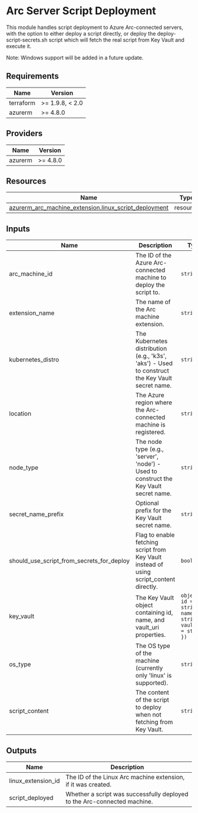 <!-- BEGIN_TF_DOCS -->
<!-- markdown-table-prettify-ignore-start -->
# Arc Server Script Deployment

This module handles script deployment to Azure Arc-connected servers, with the option
to either deploy a script directly, or deploy the deploy-script-secrets.sh script
which will fetch the real script from Key Vault and execute it.

Note: Windows support will be added in a future update.

## Requirements

| Name | Version |
|------|---------|
| terraform | >= 1.9.8, < 2.0 |
| azurerm | >= 4.8.0 |

## Providers

| Name | Version |
|------|---------|
| azurerm | >= 4.8.0 |

## Resources

| Name | Type |
|------|------|
| [azurerm_arc_machine_extension.linux_script_deployment](https://registry.terraform.io/providers/hashicorp/azurerm/latest/docs/resources/arc_machine_extension) | resource |

## Inputs

| Name | Description | Type | Default | Required |
|------|-------------|------|---------|:--------:|
| arc\_machine\_id | The ID of the Azure Arc-connected machine to deploy the script to. | `string` | n/a | yes |
| extension\_name | The name of the Arc machine extension. | `string` | n/a | yes |
| kubernetes\_distro | The Kubernetes distribution (e.g., 'k3s', 'aks') - Used to construct the Key Vault secret name. | `string` | n/a | yes |
| location | The Azure region where the Arc-connected machine is registered. | `string` | n/a | yes |
| node\_type | The node type (e.g., 'server', 'node') - Used to construct the Key Vault secret name. | `string` | n/a | yes |
| secret\_name\_prefix | Optional prefix for the Key Vault secret name. | `string` | n/a | yes |
| should\_use\_script\_from\_secrets\_for\_deploy | Flag to enable fetching script from Key Vault instead of using script\_content directly. | `bool` | n/a | yes |
| key\_vault | The Key Vault object containing id, name, and vault\_uri properties. | ```object({ id = string name = string vault_uri = string })``` | `null` | no |
| os\_type | The OS type of the machine (currently only 'linux' is supported). | `string` | `"linux"` | no |
| script\_content | The content of the script to deploy when not fetching from Key Vault. | `string` | `null` | no |

## Outputs

| Name | Description |
|------|-------------|
| linux\_extension\_id | The ID of the Linux Arc machine extension, if it was created. |
| script\_deployed | Whether a script was successfully deployed to the Arc-connected machine. |
<!-- markdown-table-prettify-ignore-end -->
<!-- END_TF_DOCS -->
